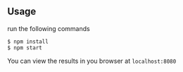 ## Usage

run the following commands
```console
$ npm install
$ npm start
```

You can view the results in you browser at `localhost:8080`